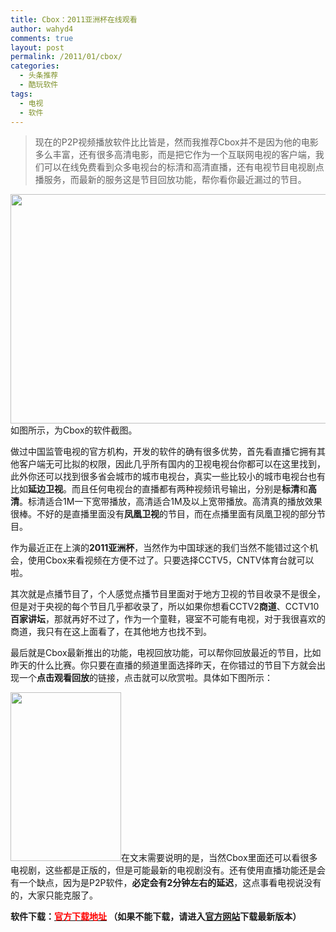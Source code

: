 ```yaml
---
title: Cbox：2011亚洲杯在线观看
author: wahyd4
comments: true
layout: post
permalink: /2011/01/cbox/
categories:
  - 头条推荐
  - 酷玩软件
tags:
  - 电视
  - 软件
---
```

> 现在的P2P视频播放软件比比皆是，然而我推荐Cbox并不是因为他的电影多么丰富，还有很多高清电影，而是把它作为一个互联网电视的客户端，我们可以在线免费看到众多电视台的标清和高清直播，还有电视节目电视剧点播服务，而最新的服务这是节目回放功能，帮你看你最近漏过的节目。

[<img class="aligncenter size-full wp-image-1258" title="1-9-1_conew1" src="/images/2011/01/1-9-1_conew1.jpg" alt="" width="780" height="367" />][1]如图所示，为Cbox的软件截图。

做过中国监管电视的官方机构，开发的软件的确有很多优势，首先看直播它拥有其他客户端无可比拟的权限，因此几乎所有国内的卫视电视台你都可以在这里找到，此外你还可以找到很多省会城市的城市电视台，真实一些比较小的城市电视台也有比如**延边卫视**。而且任何电视台的直播都有两种视频讯号输出，分别是**标清**和**高清**。标清适合1M一下宽带播放，高清适合1M及以上宽带播放。高清真的播放效果很棒。不好的是直播里面没有**凤凰卫视**的节目，而在点播里面有凤凰卫视的部分节目。

作为最近正在上演的**2011亚洲杯**，当然作为中国球迷的我们当然不能错过这个机会，使用Cbox来看视频在方便不过了。只要选择CCTV5，CNTV体育台就可以啦。

其次就是点播节目了，个人感觉点播节目里面对于地方卫视的节目收录不是很全，但是对于央视的每个节目几乎都收录了，所以如果你想看CCTV2**商道**、CCTV10**百家讲坛**，那就再好不过了，作为一个童鞋，寝室不可能有电视，对于我很喜欢的商道，我只有在这上面看了，在其他地方也找不到。

最后就是Cbox最新推出的功能，电视回放功能，可以帮你回放最近的节目，比如昨天的什么比赛。你只要在直播的频道里面选择昨天，在你错过的节目下方就会出现一个**点击观看回放**的链接，点击就可以欣赏啦。具体如下图所示：

[<img class="aligncenter size-full wp-image-1259" title="1-9-2" src="/images/2011/01/1-9-2.jpg" alt="" width="177" height="270" />][2]在文末需要说明的是，当然Cbox里面还可以看很多电视剧，这些都是正版的，但是可能最新的电视剧没有。还有使用直播功能还是会有一个缺点，因为是P2P软件，**必定会有2分钟左右的延迟**，这点事看电视说没有的，大家只能克服了。

**软件下载：<a href="http://cbox.cntv.cn/download/cboxbeta2.0.0.1.exe" target="_blank"><span style="color: #ff0000;">官方下载地址</span></a> （如果不能下载，请进入<a href="http://cbox.cntv.cn/" target="_blank">官方网站</a>下载最新版本）**

 [1]: /images/2011/01/1-9-1_conew1.jpg
 [2]: /images/2011/01/1-9-2.jpg
